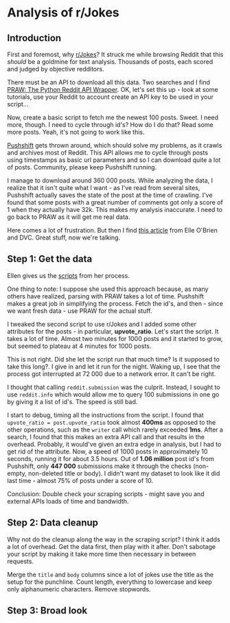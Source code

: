 # Analysis of r/Jokes

## Introduction

First and foremost, why [r/Jokes](https://reddit.com/r/jokes)? It struck me while browsing Reddit that this _should_ be a goldmine for text analysis. Thousands of posts, each scored and judged by objective redditors.

There must be an API to download all this data. Two searches and I find [PRAW: The Python Reddit API Wrapper](https://praw.readthedocs.io/en/latest/). OK, let's set this up - look at some tutorials, use your Reddit to account create an API key to be used in your script...

Now, create a basic script to fetch me the newest 100 posts. Sweet. I need more, though. I need to cycle through id's? How do I do that? Read some more posts. Yeah, it's not going to work like this.

[Pushshift](https://pushshift.io/) gets thrown around, which should solve my problems, as it crawls and archives most of Reddit. This API allows me to cycle through posts using timestamps as basic url parameters and so I can download quite a lot of posts. Community, please keep Pushshift running.

I manage to download around 360 000 posts. While analyzing the data, I realize that it isn't quite what I want - as I've read from several sites, Pushshift actually saves the state of the post at the time of crawling. I've found that some posts with a great number of comments got only a score of 1 when they actually have 32k. This makes my analysis inaccurate. I need to go back to PRAW as it will get me real data.

Here comes a lot of frustration. But then I find [this article](https://dvc.org/blog/a-public-reddit-dataset) from Elle O'Brien and DVC. Great stuff, now we're talking.

## Step 1: Get the data

Ellen gives us the [scripts](https://github.com/iterative/aita_dataset) from her process.

One thing to note: I suppose she used this approach because, as many others have realized, parsing with PRAW takes a lot of time. Pushshift makes a great job in simplifying the process. Fetch the id's, and then - since we want fresh data - use PRAW for the actual stuff.

I tweaked the second script to use r/Jokes and I added some other attributes for the posts - in particular, **upvote_ratio**. Let's start the script. It takes a lot of time. Almost two minutes for 1000 posts and it started to grow, but seemed to plateau at 4 minutes for 1000 posts.

This is not right. Did she let the script run that much time? Is it supposed to take this long?. I give in and let it run for the night. Waking up, I see that the process got interrupted at 72 000 due to a network error. It can't be right.

I thought that calling `reddit.submission` was the culprit. Instead, I sought to use `reddit.info` which would allow me to query 100 submissions in one go by giving it a list of id's. The speed is still bad.

I start to debug, timing all the instructions from the script. I found that `upvote_ratio = post.upvote_ratio` took almost **400ms** as opposed to the other operations, such as the `writer` call which rarely exceeded **1ms**. After a search, I found that this makes an extra API call and that results in the overhead. Probably, it would've given an extra edge in analysis, but I had to get rid of the attribute. Now, a speed of 1000 posts in approximately 10 seconds, running it for about 3.5 hours. Out of **1.06 million** post id's from Pushshift, only **447 000** submissions make it through the checks (non-empty, non-deleted title or body). I didn't want my dataset to look like it did last time - almost 75% of posts under a score of 10.

Conclusion: Double check your scraping scripts - might save you and external APIs loads of time and bandwidth.

## Step 2: Data cleanup

Why not do the cleanup along the way in the scraping script? I think it adds a lot of overhead. Get the data first, then play with it after. Don't sabotage your script by making it take more time then necessary in between requests.

Merge the `title` and `body` columns since a lot of jokes use the title as the setup for the punchline. Count length, everything to lowercase and keep only alphanumeric characters. Remove stopwords.

## Step 3: Broad look
